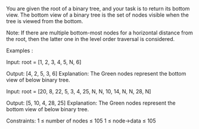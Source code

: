 You are given the root of a binary tree, and your task is to return its bottom view. The bottom view of a binary tree is the set of nodes visible when the tree is viewed from the bottom.

Note: If there are multiple bottom-most nodes for a horizontal distance from the root, then the latter one in the level order traversal is considered.

Examples :

Input: root = [1, 2, 3, 4, 5, N, 6]
    
Output: [4, 2, 5, 3, 6]
Explanation: The Green nodes represent the bottom view of below binary tree.
    
Input: root = [20, 8, 22, 5, 3, 4, 25, N, N, 10, 14, N, N, 28, N]
    
Output: [5, 10, 4, 28, 25]
Explanation: The Green nodes represent the bottom view of below binary tree.
    
Constraints:
1 ≤ number of nodes ≤ 105
1 ≤ node->data ≤ 105